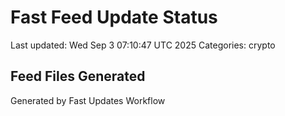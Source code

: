 # Fast Feed Update Status
Last updated: Wed Sep  3 07:10:47 UTC 2025
Categories: crypto

## Feed Files Generated

Generated by Fast Updates Workflow
